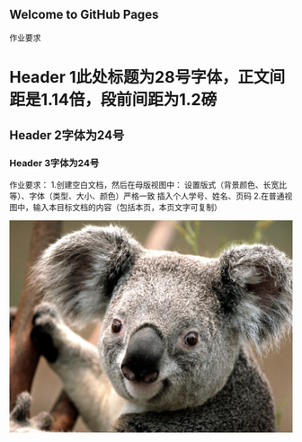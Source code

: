 ## Welcome to GitHub Pages
作业要求
# Header 1此处标题为28号字体，正文间距是1.14倍，段前间距为1.2磅
## Header 2字体为24号
### Header 3字体为24号
作业要求：
1.创建空白文档，然后在母版视图中：
	设置版式（背景颜色、长宽比等）、字体（类型、大小、颜色）严格一致
	插入个人学号、姓名、页码
2.在普通视图中，输入本目标文档的内容（包括本页，本页文字可复制）

![Image](Koala.jpg)